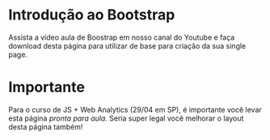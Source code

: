 # Introdução ao Bootstrap

Assista a vídeo aula de Boostrap em nosso canal do Youtube e faça download desta página para utilizar de base para criação da sua single page.

# Importante

Para o curso de JS + Web Analytics (29/04 em SP), é importante você levar esta página *pronta para aula*. Seria super legal você melhorar o layout desta página também! 
